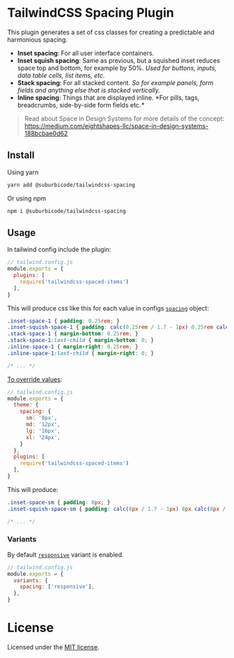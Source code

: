 # TailwindCSS Spacing Plugin

This plugin generates a set of css classes for creating a predictable and harmonious spacing.

* **Inset spacing**: For all user interface containers.
* **Inset squish spacing**: Same as previous, but a squished inset reduces space top and bottom, for example by 50%. *Used for buttons, inputs, data table cells, list items, etc.*
* **Stack spacing**: For all stacked content. *So for example panels, form fields and anything else that is stacked vertically.*
* **Inline spacing**: Things that are displayed inline. *For pills, tags, breadcrumbs, side-by-side form fields etc. *

> Read about Space in Design Systems for more details of the concept: https://medium.com/eightshapes-llc/space-in-design-systems-188bcbae0d62


## Install

Using yarn

```bash
yarn add @suburbicode/tailwindcss-spacing
```
Or using npm

```bash
npm i @suburbicode/tailwindcss-spacing
```

## Usage

In tailwind config include the plugin:

```javascript
// tailwind.config.js
module.exports = {
  plugins: [
    require('tailwindcss-spaced-items')
  ],
}
```

This will produce css like this for each value in configs [`spacing`](https://tailwindcss.com/docs/theme/#spacing) object:

```css
.inset-space-1 { padding: 0.25rem; }
.inset-squish-space-1 { padding: calc(0.25rem / 1.7 - 1px) 0.25rem calc(0.25rem / 1.7); }
.stack-space-1 { margin-bottom: 0.25rem; }
.stack-space-1:last-child { margin-bottom: 0; }
.inline-space-1 { margin-right: 0.25rem; }
.inline-space-1:last-child { margin-right: 0; }

/* ... */
```

[To override values](https://tailwindcss.com/docs/customizing-spacing/):

```javascript
// tailwind.config.js
module.exports = {
  theme: {
    spacing: {
      sm: '8px',
      md: '12px',
      lg: '16px',
      xl: '24px',
    }
  },
  plugins: [
    require('tailwindcss-spaced-items')
  ],
}
```

This will produce:

```css
.inset-space-sm { padding: 8px; }
.inset-squish-space-sm { padding: calc(8px / 1.7 - 1px) 8px calc(8px / 1.7); }

/* ... */
```

### Variants

By default [`responsive`](https://tailwindcss.com/docs/responsive-design/) variant is enabled.

```javascript
// tailwind.config.js
module.exports = {
  variants: {
    spacing: ['responsive'],
  },
}
```

# License

Licensed under the [MIT license](https://github.com/suburbicode/tailwindcss-spacing/blob/master/LICENSE).
